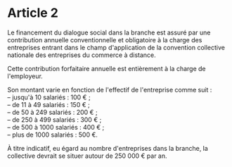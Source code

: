 # Article 2

Le financement du dialogue social dans la branche est assuré par une contribution annuelle conventionnelle et obligatoire à la charge des entreprises entrant dans le champ d'application de la convention collective nationale des entreprises du commerce à distance.

Cette contribution forfaitaire annuelle est entièrement à la charge de l'employeur.

Son montant varie en fonction de l'effectif de l'entreprise comme suit :  
 – jusqu'à 10 salariés : 100 € ;  
 – de 11 à 49 salariés : 150 € ;  
 – de 50 à 249 salariés : 200 € ;  
 – de 250 à 499 salariés : 300 € ;  
 – de 500 à 1000 salariés : 400 € ;  
 – plus de 1000 salariés : 500 €.

À titre indicatif, eu égard au nombre d'entreprises dans la branche, la collective devrait se situer autour de 250 000 € par an.


